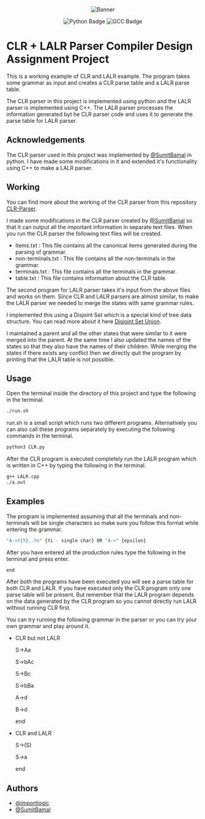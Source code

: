 <p align="center">
<img src="https://user-images.githubusercontent.com/71769231/235933997-8845c69e-52ee-44a7-bf82-02163f1a8efc.png" alt="Banner"></a>
</p>

<p align="center">
<img src="https://img.shields.io/badge/dependencies-python3-blue" alt="Python Badge"></a>
<img src="https://img.shields.io/badge/dependencies-gcc-orange" alt="GCC Badge"></a>
</p>

# CLR + LALR Parser Compiler Design Assignment Project

This is a working example of CLR and LALR example. The program takes some grammar as input and creates a CLR parse table and a LALR parse table.

The CLR parser in this project is implemented using python and the LALR parser is implemented using C++. The LALR parser processes the information generated byt he CLR parser code and uses it to generate the parse table for LALR parser.


## Acknowledgements

The CLR parser used in this project was implemented by [@SumitBamal](https://www.github.com/SumitBamal) in python. I have made some modifications in it and extended it's functionality using C++ to make a LALR parser.


## Working

You can find more about the working of the CLR parser from this repository [CLR-Parser](https://github.com/SumitBamal/CLR-Parser).

I made some modifications in the CLR parser created by [@SumitBamal](https://www.github.com/SumitBamal) so that it can output all the important information in separate text files. When you run the CLR parser the following text files will be created.
- items.txt : This file contains all the canonical items generated during the parsing of grammar.
- non-terminals.txt : This file contains all the non-terminals in the grammar.
- terminals.txt : This file contains all the terminals in the grammar.
- table.txt : This file contains information about the CLR table.

The second program for LALR parser takes it's input from the above files and works on them. Since CLR and LALR parsers are almost similar, to make the LALR parser we needed to merge the states with same grammar rules.

I implemented this using a Disjoint Set which is a special kind of tree data structure. You can read more about it here [Disjoint Set Union](https://cp-algorithms.com/data_structures/disjoint_set_union.html).

I maintained a parent and all the other states that were similar to it were merged into the parent. At the same time I also updated the names of the states so that they also have the names of their children. While merging the states if there exists any conflict then we directly quit the program by printing that the LALR table is not possible.


## Usage

Open the terminal inside the directory of this project and type the following in the terminal.

```bash
./run.sh
```

run.sh is a small script which runs two different programs. Alternatively you can also call these programs separately by executing the following commands in the terminal.

```bash
python3 CLR.py
```

After the CLR program is executed completely run the LALR program which is written in C++ by typing the following in the terminal.

```bash
g++ LALR.cpp
./a.out
```

## Examples
The program is implemented assuming that all the terminals and non-terminals will be single characters so make sure you follow this format while entering the grammar.

```bash
"A->Y1Y2..Yn" {Yi - single char} OR "A->" {epsilon}
```

After you have entered all the production rules type the following in the terminal and press enter.

```bash
end
```

After both the programs have been executed you will see a parse table for both CLR and LALR. If you have executed only the CLR program only one parse table will be present. But remember that the LALR program depends on the data generated by the CLR program so you cannot directly run LALR without running CLR first.

You can try running the following grammar in the parser or you can try your own grammar and play around it.

- CLR but not LALR

    S->Aa

    S->bAc

    S->Bc

    S->bBa

    A->d

    B->d
    
    end

- CLR and LALR

    S->(S)

    S->a

    end


## Authors

- [@importlogic](https://www.github.com/importlogic)
- [@SumitBamal](https://www.github.com/SumitBamal)